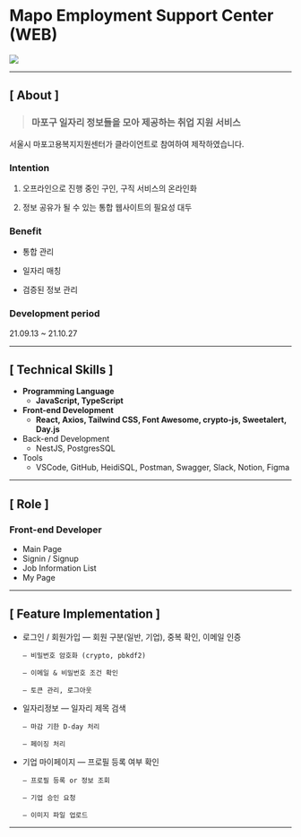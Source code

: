 # Mapo Employment Support Center (WEB)

<img src="https://user-images.githubusercontent.com/79898245/138797354-418d7b57-8855-466d-886e-f932bde435ab.png">

---

## **[ About ]**
> ### **마포구 일자리 정보들을 모아 제공하는 취업 지원 서비스**

서울시 마포고용복지지원센터가 클라이언트로 참여하여 제작하였습니다.

### Intention
1. 오프라인으로 진행 중인 구인, 구직 서비스의 온라인화

2. 정보 공유가 될 수 있는 통합 웹사이트의 필요성 대두

### Benefit
* 통합 관리

* 일자리 매칭

* 검증된 정보 관리

### Development period
21.09.13 ~ 21.10.27

---

## **[ Technical Skills ]**

*   **Programming Language**
    *   **JavaScript, TypeScript**
*   **Front-end Development**
    *   **React, Axios, Tailwind CSS, Font Awesome, crypto-js, Sweetalert, Day.js**
*   Back-end Development
    *   NestJS, PostgresSQL
*   Tools
    *   VSCode, GitHub, HeidiSQL, Postman, Swagger, Slack, Notion, Figma

---

## **[ Role ]**
### **Front-end Developer**
* Main Page
* Signin / Signup
* Job Information List
* My Page

---

## **[ Feature Implementation ]**
- 로그인 / 회원가입
      — 회원 구분(일반, 기업), 중복 확인, 이메일 인증
    
      — 비밀번호 암호화 (crypto, pbkdf2)
      
      — 이메일 & 비밀번호 조건 확인
      
      — 토큰 관리, 로그아웃

- 일자리정보
      — 일자리 제목 검색
    
      — 마감 기한 D-day 처리
      
      — 페이징 처리

- 기업 마이페이지
      — 프로필 등록 여부 확인
    
      — 프로필 등록 or 정보 조회
      
      — 기업 승인 요청
      
      — 이미지 파일 업로드

---
